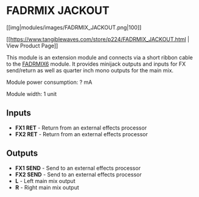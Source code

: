 # FADRMIX JACKOUT

[[img|modules/images/FADRMIX_JACKOUT.png|100]]

[[https://www.tangiblewaves.com/store/p224/FADRMIX_JACKOUT.html | View Product Page]]

This module is an extension module and connects via a short ribbon cable to the [FADRMIX6](modules/fadrmix6.md) module. It provides minijack outputs and inputs for FX send/return as well as quarter inch mono outputs for the main mix.

Module power consumption: ? mA

Module width: 1 unit

## Inputs
* **FX1 RET** - Return from an external effects processor
* **FX2 RET** - Return from an external effects processor

## Outputs
* **FX1 SEND** - Send to an external effects processor
* **FX2 SEND** - Send to an external effects processor
* **L** - Left main mix output
* **R** - Right main mix output
